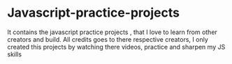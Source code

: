 # Javascript-practice-projects
It contains the javascript practice projects , that I love to learn from other creators and build. All credits goes to there respective creators, I only created this projects by watching there videos, practice and sharpen my JS skills
